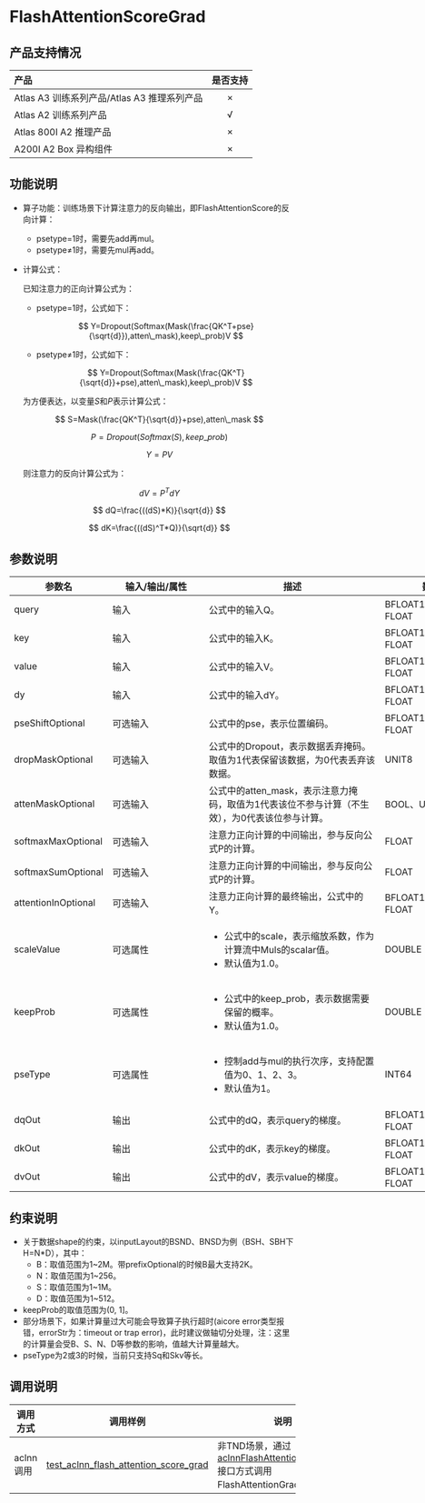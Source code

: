 # FlashAttentionScoreGrad

## 产品支持情况

|产品      | 是否支持 |
|:----------------------------|:-----------:|
|<term>Atlas A3 训练系列产品/Atlas A3 推理系列产品</term>|      ×     |
|<term>Atlas A2 训练系列产品</term>|      √     |
|<term>Atlas 800I A2 推理产品</term>|      ×     |
|<term>A200I A2 Box 异构组件</term>|      ×     |

## 功能说明

- 算子功能：训练场景下计算注意力的反向输出，即FlashAttentionScore的反向计算：

  - psetype=1时，需要先add再mul。
  - psetype≠1时，需要先mul再add。

- 计算公式：

  已知注意力的正向计算公式为：
  - psetype=1时，公式如下：

    $$
    Y=Dropout(Softmax(Mask(\frac{QK^T+pse}{\sqrt{d}}),atten\_mask),keep\_prob)V
    $$
  - psetype≠1时，公式如下：

    $$
    Y=Dropout(Softmax(Mask(\frac{QK^T}{\sqrt{d}}+pse),atten\_mask),keep\_prob)V
    $$

  为方便表达，以变量$S$和$P$表示计算公式：

  $$
  S=Mask(\frac{QK^T}{\sqrt{d}}+pse),atten\_mask
  $$

  $$
  P=Dropout(Softmax(S),keep\_prob)
  $$

  $$
  Y=PV
  $$

  则注意力的反向计算公式为：

  $$
  dV=P^TdY
  $$

  $$
  dQ=\frac{((dS)*K)}{\sqrt{d}}
  $$

  $$
  dK=\frac{((dS)^T*Q)}{\sqrt{d}}
  $$


## 参数说明

<table style="undefined;table-layout: fixed; width: 1576px"><colgroup>
  <col style="width: 170px">
  <col style="width: 170px">
  <col style="width: 310px">
  <col style="width: 212px">
  <col style="width: 100px">
  </colgroup>
  <thead>
    <tr>
      <th>参数名</th>
      <th>输入/输出/属性</th>
      <th>描述</th>
      <th>数据类型</th>
      <th>数据格式</th>
    </tr></thead>
  <tbody>
    <tr>
      <td>query</td>
      <td>输入</td>
      <td>公式中的输入Q。</td>
      <td>BFLOAT16、FLOAT16、FLOAT</td>
      <td>ND</td>
    </tr>
    <tr>
      <td>key</td>
      <td>输入</td>
      <td>公式中的输入K。</td>
      <td>BFLOAT16、FLOAT16、FLOAT</td>
      <td>ND</td>
    </tr>
    <tr>
      <td>value</td>
      <td>输入</td>
      <td>公式中的输入V。</td>
      <td>BFLOAT16、FLOAT16、FLOAT</td>
      <td>ND</td>
    </tr>
    <tr>
      <td>dy</td>
      <td>输入</td>
      <td>公式中的输入dY。</td>
      <td>BFLOAT16、FLOAT16、FLOAT</td>
      <td>ND</td>
    </tr>
    <tr>
      <td>pseShiftOptional</td>
      <td>可选输入</td>
      <td>公式中的pse，表示位置编码。</td>
      <td>BFLOAT16、FLOAT16、FLOAT</td>
      <td>ND</td>
    </tr>
    <tr>
      <td>dropMaskOptional</td>
      <td>可选输入</td>
      <td>公式中的Dropout，表示数据丢弃掩码。取值为1代表保留该数据，为0代表丢弃该数据。</td>
      <td>UNIT8</td>
      <td>ND</td>
    </tr>
    <tr>
      <td>attenMaskOptional</td>
      <td>可选输入</td>
      <td>公式中的atten_mask，表示注意力掩码，取值为1代表该位不参与计算（不生效），为0代表该位参与计算。</td>
      <td>BOOL、UINT8</td>
      <td>ND</td>
    </tr>
    <tr>
      <td>softmaxMaxOptional</td>
      <td>可选输入</td>
      <td>注意力正向计算的中间输出，参与反向公式P的计算。</td>
      <td>FLOAT</td>
      <td>ND</td>
    </tr>
    <tr>
      <td>softmaxSumOptional</td>
      <td>可选输入</td>
      <td>注意力正向计算的中间输出，参与反向公式P的计算。</td>
      <td>FLOAT</td>
      <td>ND</td>
    </tr>
    <tr>
      <td>attentionInOptional</td>
      <td>可选输入</td>
      <td>注意力正向计算的最终输出，公式中的Y。</td>
      <td>BFLOAT16、FLOAT16、FLOAT</td>
      <td>ND</td>
    </tr>
    <tr>
      <td>scaleValue</td>
      <td>可选属性</td>
      <td>
        <ul>
          <li>公式中的scale，表示缩放系数，作为计算流中Muls的scalar值。</li>
          <li>默认值为1.0。</li>
        </ul>
      </td>
      <td>DOUBLE</td>
      <td>-</td>
    </tr>
    <tr>
      <td>keepProb</td>
      <td>可选属性</td>
      <td>
        <ul>
          <li>公式中的keep_prob，表示数据需要保留的概率。</li>
          <li>默认值为1.0。</li>
        </ul>
      </td>
      <td>DOUBLE</td>
      <td>-</td>
    </tr>
    <tr>
      <td>pseType</td>
      <td>可选属性</td>
      <td>
        <ul>
          <li>控制add与mul的执行次序，支持配置值为0、1、2、3。</li>
          <li>默认值为1。</li>
        </ul>
      </td>
      <td>INT64</td>
      <td>-</td>
    </tr>
    <tr>
      <td>dqOut</td>
      <td>输出</td>
      <td>公式中的dQ，表示query的梯度。</td>
      <td>BFLOAT16、FLOAT16、FLOAT</td>
      <td>ND</td>
    </tr>
    <tr>
      <td>dkOut</td>
      <td>输出</td>
      <td>公式中的dK，表示key的梯度。</td>
      <td>BFLOAT16、FLOAT16、FLOAT</td>
      <td>ND</td>
    </tr>
    <tr>
      <td>dvOut</td>
      <td>输出</td>
      <td>公式中的dV，表示value的梯度。</td>
      <td>BFLOAT16、FLOAT16、FLOAT</td>
      <td>ND</td>
    </tr>
  </tbody>
</table>

## 约束说明

- 关于数据shape的约束，以inputLayout的BSND、BNSD为例（BSH、SBH下H=N\*D），其中：
  -   B：取值范围为1\~2M。带prefixOptional的时候B最大支持2K。
  -   N：取值范围为1\~256。
  -   S：取值范围为1\~1M。
  -   D：取值范围为1\~512。
- keepProb的取值范围为(0, 1]。
- 部分场景下，如果计算量过大可能会导致算子执行超时(aicore error类型报错，errorStr为：timeout or trap error)，此时建议做轴切分处理，注：这里的计算量会受B、S、N、D等参数的影响，值越大计算量越大。
- pseType为2或3的时候，当前只支持Sq和Skv等长。

## 调用说明

| 调用方式           | 调用样例                                                                                                              | 说明                                                                                                                    |
|----------------|-------------------------------------------------------------------------------------------------------------------|-----------------------------------------------------------------------------------------------------------------------|
| aclnn调用 | [test_aclnn_flash_attention_score_grad](./examples/test_aclnn_flash_attention_score_grad.cpp)                     | 非TND场景，通过[aclnnFlashAttentionScoreGrad](./docs/aclnnFlashAttentionScoreGradV2.md)接口方式调用FlashAttentionGrad算子。                   |
